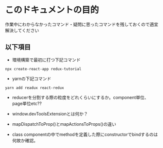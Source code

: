 # このドキュメントの目的
作業中にわからなかったコマンド・疑問に思ったコマンドを残しておくので適宜解決してください

## 以下項目

- 環境構築で最初に打つ下記コマンド
```
npx create-react-app redux-tutorial
```

- yarnの下記コマンド
```
yarn add readux react-redux
```

- reducerを分割する際の粒度をどれくらいにするか。component単位、page単位etc??

- window.devToolsExtensionとは何か？
- mapDispatchToProp()とmapActionsToProps()の違い

- class componentの中でmethodを定義した際にconstructorでbindするのは何故か確認。